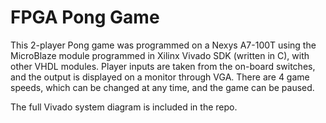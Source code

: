 # FPGA Pong Game
This 2-player Pong game was programmed on a Nexys A7-100T using the MicroBlaze module programmed in Xilinx Vivado SDK (written in C), with other VHDL modules.
Player inputs are taken from the on-board switches, and the output is displayed on a monitor through VGA. There are 4 game speeds, which can be changed at any time, and the game can be paused.

The full Vivado system diagram is included in the repo.
